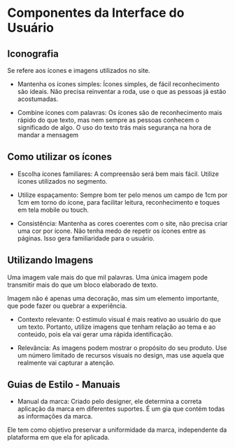 # Componentes da Interface do Usuário

## Iconografia

Se refere aos ícones e imagens utilizados no site.

* Mantenha os ícones simples: Ícones simples, de fácil reconhecimento são ideais. Não precisa reinventar a roda, use o que as pessoas já estão acostumadas.

* Combine ícones com palavras: Os ícones são de reconhecimento mais rápido do que texto, mas nem sempre as pessoas conhecem o significado de algo. O uso do texto trás mais segurança na hora de mandar a mensagem

## Como utilizar os ícones

* Escolha ícones familiares: A compreensão será bem mais fácil. Utilize ícones utilizados no segmento.

* Utilize espaçamento: Sempre bom ter pelo menos um campo de 1cm por 1cm em torno do ícone, para facilitar leitura, reconhecimento e toques em tela mobile ou touch.

* Consistência: Mantenha as cores coerentes com o site, não precisa criar uma cor por ícone. Não tenha medo de repetir os ícones entre as páginas. Isso gera familiaridade para o usuário.

## Utilizando Imagens

Uma imagem vale mais do que mil palavras. Uma única imagem pode transmitir mais do que um bloco elaborado de texto.

Imagem não é apenas uma decoração, mas sim um elemento importante, que pode fazer ou quebrar a experiência.

* Contexto relevante: O estímulo visual é mais reativo ao usuário do que um texto. Portanto, utilize imagens que tenham relação ao tema e ao conteúdo, pois ela vai gerar uma rápida identificação.

* Relevância: As imagens podem mostrar o propósito do seu produto. Use um número limitado de recursos visuais no design, mas use aquela que realmente vai capturar a atenção.

## Guias de Estilo - Manuais

* Manual da marca: Criado pelo designer, ele determina a correta aplicação da marca em diferentes suportes. É um gia que contém todas as informações da marca.

Ele tem como objetivo preservar a uniformidade da marca, independente da plataforma em que ela for aplicada.
